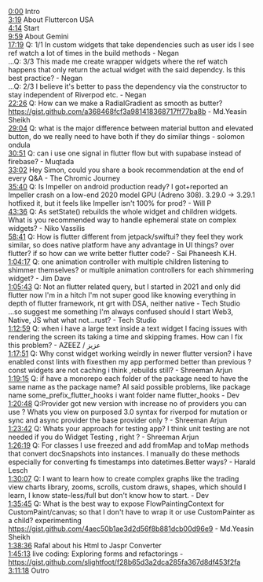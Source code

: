 [0:00](https://www.youtube.com/watch?v=HVMXJTxEDnw&t=0m00s) Intro  
[3:19](https://www.youtube.com/watch?v=HVMXJTxEDnw&t=3m19s) About Fluttercon USA  
[4:14](https://www.youtube.com/watch?v=HVMXJTxEDnw&t=4m14s) Start  
[9:59](https://www.youtube.com/watch?v=HVMXJTxEDnw&t=9m59s) About Gemini  
[17:19](https://www.youtube.com/watch?v=HVMXJTxEDnw&t=17m19s) Q: 1/1 In custom widgets that take dependencies such as user ids I see ref watch a lot of times in the build methods - Negan  
...Q: 3/3 This made me create wrapper widgets where the ref watch happens that only return the actual widget with the said dependcy. Is this best practice? - Negan  
...Q: 2/3 I believe it's better to pass the dependency via the constructor to stay independent of Riverpod etc. - Negan  
[22:26](https://www.youtube.com/watch?v=HVMXJTxEDnw&t=22m26s) Q: How can we make a RadialGradient as smooth as butter? https://gist.github.com/a368468fcf3a981418368717ff77ba8b - Md.Yeasin Sheikh  
[29:04](https://www.youtube.com/watch?v=HVMXJTxEDnw&t=29m04s) Q: what is the major difference between material button and elevated button, do we really need to have both if they do similar things - solomon ondula  
[30:51](https://www.youtube.com/watch?v=HVMXJTxEDnw&t=30m51s) Q: can i use one signal in flutter flow but with supabase instead of firebase? - Muqtada  
[33:02](https://www.youtube.com/watch?v=HVMXJTxEDnw&t=33m02s) Hey Simon, could you share a book recommendation at the end of every Q&A  - The Chromic Journey   
[35:40](https://www.youtube.com/watch?v=HVMXJTxEDnw&t=35m40s) Q: Is Impeller on android production ready? I got+reported an Impeller crash on a low-end 2020 model GPU (Adreno 308). 3.29.0 -> 3.29.1 hotfixed it, but it feels like Impeller isn't 100% for prod? - Will P  
[43:36](https://www.youtube.com/watch?v=HVMXJTxEDnw&t=43m36s) Q: As setState() rebuilds the whole widget and children widgets. What is you recommended way to handle ephemeral state on complex widgets? - Niko Vassilis  
[58:41](https://www.youtube.com/watch?v=HVMXJTxEDnw&t=58m41s) Q: How is flutter different from jetpack/swiftui? they feel they work similar, so does native platform have any advantage in UI things? over flutter? if so how can we write better flutter code? - Sai Phaneesh K.H.  
[1:04:17](https://www.youtube.com/watch?v=HVMXJTxEDnw&t=1h04m17s) Q: one animation controller with multiple children listening to shimmer themselves? or multiple animation controllers for each shimmering widget? - Jim Dave  
[1:05:43](https://www.youtube.com/watch?v=HVMXJTxEDnw&t=1h05m43s) Q: Not an flutter related query, but I started in 2021 and only did flutter now I'm in a hitch I'm not super good like knowing everything in depth of flutter framework, nt grt with DSA, neither native - Tech Studio  
...so suggest me something I'm always confused should I start Web3, Native, JS what what not...rust? - Tech Studio  
[1:12:59](https://www.youtube.com/watch?v=HVMXJTxEDnw&t=1h12m59s) Q: when i have a large text inside a text widget I facing issues with rendering the screen its taking a time and skipping frames. How can I fix this problem? - AZEEZ / عزيز  
[1:17:51](https://www.youtube.com/watch?v=HVMXJTxEDnw&t=1h17m51s) Q: Why const widget working weirdly in newer flutter version? i have enabled const lints with fixesthen my app performed better than previous ? const widgets are not caching i think ,rebuilds still? - Shreeman Arjun  
[1:19:15](https://www.youtube.com/watch?v=HVMXJTxEDnw&t=1h19m15s) Q: if have a monorepo each folder of the package need to have the same name as the package name? AI said possible problems, like package name some_prefix_flutter_hooks i want folder name flutter_hooks - Dev  
[1:20:48](https://www.youtube.com/watch?v=HVMXJTxEDnw&t=1h20m48s) Q:Provider got new version with increase no of providers you can use ? Whats you view on purposed 3.0 syntax for riverpod for mutation or sync and async provider the base provider only ? - Shreeman Arjun  
[1:23:42](https://www.youtube.com/watch?v=HVMXJTxEDnw&t=1h23m42s) Q: Whats your approach for testing app? I think unit testing are not needed if you do Widget Testing , right ? - Shreeman Arjun  
[1:26:19](https://www.youtube.com/watch?v=HVMXJTxEDnw&t=1h26m19s) Q: For classes I use freezed and add fromMap and toMap methods that convert docSnapshots into instances. I manually do these methods especially for converting fs timestamps into datetimes.Better ways? - Harald Lesch  
[1:30:07](https://www.youtube.com/watch?v=HVMXJTxEDnw&t=1h30m07s) Q: I want to learn how to create complex graphs like the trading view charts library, zooms, scrolls, custom draws, shapes, which should I learn, I know state-less/full but don't know how to start. - Dev  
[1:35:45](https://www.youtube.com/watch?v=HVMXJTxEDnw&t=1h35m45s) Q: What is the best way to expose FlowPaintingContext for CustomPaint/canvas; so that I don't have to wrap it or use CustomPainter as a child? experimenting https://gist.github.com/4aec50b1ae3d2d56f8b881dcb00d96e9 - Md.Yeasin Sheikh  
[1:38:36](https://www.youtube.com/watch?v=HVMXJTxEDnw&t=1h38m36s) Rafal about his Html to Jaspr Converter  
[1:45:13](https://www.youtube.com/watch?v=HVMXJTxEDnw&t=1h45m13s) live coding: Exploring forms and refactorings - https://gist.github.com/slightfoot/f28b65d3a2dca285fa367d8df453f2fa  
[3:11:18](https://www.youtube.com/watch?v=HVMXJTxEDnw&t=3h11m18s) Outro  
